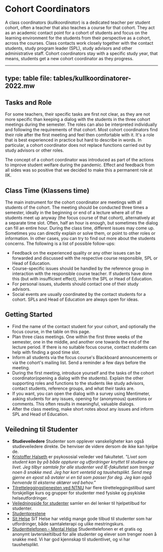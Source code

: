 # Cohort Coordinators

A class coordinators (_kullkoordinator_) is a dedicated teacher per student cohort, often a teacher that also teaches a course for that cohort. They act as an academic contact point for a cohort of students and focus on the learning environment for the students from their perspective as a cohort, across the courses. Class contacts work closely together with the contact students, study program leader (SPL), study advisors and other administrative staff. Cohort coordinators stay with a specific study year, that means, students get a new cohort coordinator as they progress.

---
type: table
file: tables/kullkoordinatorer-2022.mw
---


## Tasks and Role

For some teachers, their specific tasks are first not clear, as they are not more specific than keeping a dialog with the students in the three cohort meetings during the semester. The roles can also be interpreted individually and following the requirements of that cohort. Most cohort coordinators find their role after the first meeting and feel then comfortable with it. It's a role that is best experienced in practice but hard to describe in words. In particular, a cohort coordinator does not replace functions carried out by study advisors or other roles.

The concept of a cohort coordinator was introduced as part of the actions to improve student welfare during the pandemic. Effect and feedback from all sides was so positive that we decided to make this a permanent role at IIK.

## Class Time (Klassens time)

The main instrument for the cohort coordinator are meetings with all students of the cohort. The meeting should be conducted three times a semester, ideally in the beginning or end of a lecture where all of the students meet up anyway (the focus course of that cohort), alternatively at a separate time slot. Often, half an hour is enough, but sometimes the dialog can fill an entire hour. During the class time, different issues may come up. Sometimes you can directly explain or solve them, or point to other roles or information. In other cases, you can try to find out more about the students concerns. The following is a list of possible follow-ups:

* Feedback on the experienced quality or any other issues can be forwarded and discussed with the respective course responsible, SPL or Head of 
Education.
* Course-specific issues should be handled by the reference group in interaction with the responsible course teacher. If students have done this (but with insufficient effect), inform the SPL or Head of Education.
* For personal issues, students should contact one of their study advisors.
* Social events are usually coordinated by the contact students for a cohort. SPLs and Head of Education are always open for ideas.


## Getting Started

* Find the name of the contact student for your cohort, and optionally the focus course, in the table on this page.
* Plan three class meetings. One within the first three weeks of the semester, one in the middle, and another one towards the end of the lecture period. If there is no suitable focus course, contact students can help with finding a good time slot.
* Inform all students via the focus course's Blackboard announcements or via the cohort's mailing list. Send a reminder a few days before the meeting.
* During the first meeting, introduce yourself and the tasks of the cohort coordinator(opening a dialog with the students). Explain the other supporting roles and functions to the students like study advisors, contact students, reference groups, and what their tasks are.
* If you want, you can open the dialog with a survey using Mentimeter, asking students for any issues, opening for (anonymous) questions or comments. This often results in meaningful, valuable dialogs.
* After the class meeting, make short notes about any issues and inform SPL and Head of Education.


## Veiledning til Studenter


* **Studieveiledere** Studenter som opplever vanskeligheter kan også studieveiledere direkte. De henviser de videre dersom de ikke kan hjelpe de.
* [Kristoffer Halseth](https://innsida.ntnu.no/person/krihalse) er psykososial veileder ved fakultetet. _"Livet som student kan by på både oppturer og utfordringer knyttet til studiene og livet. Jeg tilbyr samtale for alle studenter ved IE-fakultetet som trenger noen å snakke med. Jeg har kort ventetid og taushetsplikt. Send meg gjerne en epost så avtaler vi en tid som passer for deg. Jeg kan også henvende til eksterne aktører ved behov."_
* [Tilretteleggingstjenesten ved NTNU](https://i.ntnu.no/tilrettelegging) har flere tilretteleggingstilbud samt forskjellige kurs og grupper for studenter med fysiske og psykiske helseutfordringer.
* [Veiledningside for studenter](https://i.ntnu.no/veiledning) samler en del lenker til hjelpetilbud for studenter.
* [Studentprestene](https://i.ntnu.no/wiki/-/wiki/Norsk/Studentprest)
* [Sit Helse](https://www.sit.no/helse) SiT Helse har veldig mange gode tilbud til studenter som har utfordringer, både samtaleterapi og ulike mestringskurs.
* [Studenttelefonen - Mental Helse](https://mentalhelse.no/fa-hjelp/studenttelefonen) Studenttelefonen er et gratis og anonymt lavterskeltilbud for alle studenter og elever som trenger noen å snakke med. Vi har god kjennskap til studentlivet, og vi har taushetsplikt.

